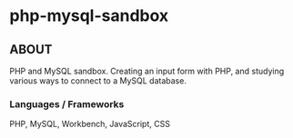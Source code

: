 # php-mysql-sandbox

## ABOUT

PHP and MySQL sandbox. Creating an input form with PHP, and studying various ways to connect to a MySQL database.

### Languages / Frameworks

PHP, MySQL, Workbench, JavaScript, CSS